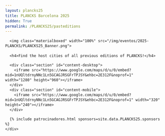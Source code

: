 ```yaml
---
layout: plancks25
title: PLANCKS Barcelona 2025
hidden: True
permalink: /PLANCKS25/pasteditions
---
```


<!-- Enlazamos el archivo CSS del carrusel -->
<link rel="stylesheet" href="/css/carousel.css">

<div class="no-pad-top" id="index-page">
  <div class="container">
    <div class="section">


<!-- BANNER -->
      <img class="materialboxed" width="100%" src="/img/eventos/2025-PLANCKS/PLANCKS25_Banner.png">

      <h4>Find the host cities of all previous editions of PLANCKS!</h4>

<!-- MAP -->
      <div class="section" id="content-desktop">
        <iframe src="https://www.google.com/maps/d/u/0/embed?mid=1nUQltdrnyNNc1Ln5GCAGJRSGFrTPJSY&ehbc=2E312F&noprof=1" width="1280" height="960"></iframe>
      </div>
      <div class="section" id="content-mobile">
        <iframe src="https://www.google.com/maps/d/u/0/embed?mid=1nUQltdrnyNNc1Ln5GCAGJRSGFrTPJSY&ehbc=2E312F&noprof=1" width="320" height="240"></iframe>
      </div>
	  
<!-- SPONSORS -->
      {% include patrocinadores.html sponsors=site.data.PLANCKS25.sponsors %}    
    </div>
  </div>
</div>
